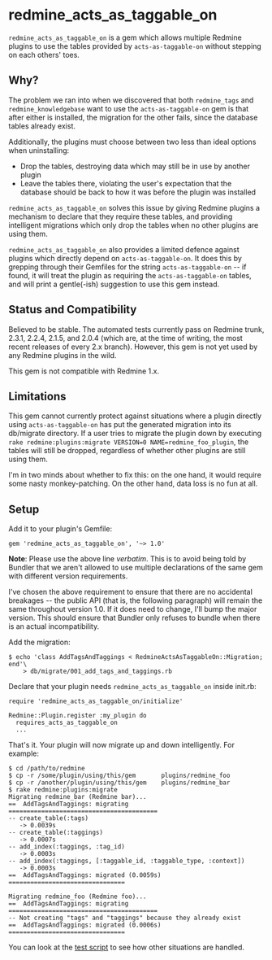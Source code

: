 # redmine_acts_as_taggable_on

`redmine_acts_as_taggable_on` is a gem which allows multiple Redmine plugins to
use the tables provided by `acts-as-taggable-on` without stepping on each
others' toes.

## Why?

The problem we ran into when we discovered that both `redmine_tags` and
`redmine_knowledgebase` want to use the `acts-as-taggable-on` gem is that after
either is installed, the migration for the other fails, since the database
tables already exist.

Additionally, the plugins must choose between two less than ideal options when
uninstalling:

* Drop the tables, destroying data which may still be in use by another plugin
* Leave the tables there, violating the user's expectation that the database
  should be back to how it was before the plugin was installed

`redmine_acts_as_taggable_on` solves this issue by giving Redmine plugins a
mechanism to declare that they require these tables, and providing intelligent
migrations which only drop the tables when no other plugins are using them.

`redmine_acts_as_taggable_on` also provides a limited defence against plugins
which directly depend on `acts-as-taggable-on`. It does this by grepping
through their Gemfiles for the string `acts-as-taggable-on` -- if found, it
will treat the plugin as requiring the `acts-as-taggable-on` tables, and will
print a gentle(-ish) suggestion to use this gem instead.

## Status and Compatibility

Believed to be stable. The automated tests currently pass on Redmine trunk,
2.3.1, 2.2.4, 2.1.5, and 2.0.4 (which are, at the time of writing, the most
recent releases of every 2.x branch). However, this gem is not yet used by any
Redmine plugins in the wild.

This gem is not compatible with Redmine 1.x.

## Limitations

This gem cannot currently protect against situations where a plugin directly
using `acts-as-taggable-on` has put the generated migration into its db/migrate
directory. If a user tries to migrate the plugin down by executing `rake
redmine:plugins:migrate VERSION=0 NAME=redmine_foo_plugin`, the tables will
still be dropped, regardless of whether other plugins are still using them.

I'm in two minds about whether to fix this: on the one hand, it would require
some nasty monkey-patching. On the other hand, data loss is no fun at all.

## Setup

Add it to your plugin's Gemfile:

    gem 'redmine_acts_as_taggable_on', '~> 1.0'

**Note**: Please use the above line _verbatim_. This is to avoid being told by
Bundler that we aren't allowed to use multiple declarations of the same gem
with different version requirements.

I've chosen the above requirement to ensure that there are no accidental
breakages -- the public API (that is, the following paragraph) will remain the
same throughout version 1.0. If it does need to change, I'll bump the major
version. This should ensure that Bundler only refuses to bundle when there is
an actual incompatibility.

Add the migration:

    $ echo 'class AddTagsAndTaggings < RedmineActsAsTaggableOn::Migration; end'\
        > db/migrate/001_add_tags_and_taggings.rb

Declare that your plugin needs `redmine_acts_as_taggable_on` inside init.rb:

    require 'redmine_acts_as_taggable_on/initialize'

    Redmine::Plugin.register :my_plugin do
      requires_acts_as_taggable_on
      ...

That's it. Your plugin will now migrate up and down intelligently. For example:

    $ cd /path/to/redmine
    $ cp -r /some/plugin/using/this/gem       plugins/redmine_foo
    $ cp -r /another/plugin/using/this/gem    plugins/redmine_bar
    $ rake redmine:plugins:migrate
    Migrating redmine_bar (Redmine bar)...
    ==  AddTagsAndTaggings: migrating =========================================
    -- create_table(:tags)
       -> 0.0039s
    -- create_table(:taggings)
       -> 0.0007s
    -- add_index(:taggings, :tag_id)
       -> 0.0003s
    -- add_index(:taggings, [:taggable_id, :taggable_type, :context])
       -> 0.0003s
    ==  AddTagsAndTaggings: migrated (0.0059s) ================================

    Migrating redmine_foo (Redmine foo)...
    ==  AddTagsAndTaggings: migrating =========================================
    -- Not creating "tags" and "taggings" because they already exist
    ==  AddTagsAndTaggings: migrated (0.0006s) ================================

You can look at the [test script](test/test.bats) to see how other situations
are handled.
